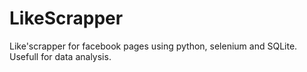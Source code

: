 # LikeScrapper
Like'scrapper for facebook pages using python, selenium and SQLite. Usefull for data analysis.
